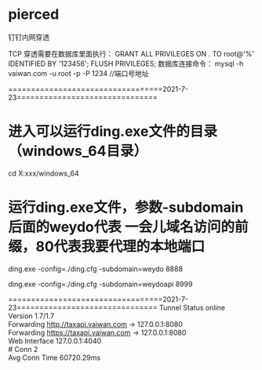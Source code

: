 # pierced
钉钉内网穿透

TCP 穿透需要在数据库里面执行：
GRANT ALL PRIVILEGES ON *.* TO root@'%' IDENTIFIED BY '123456';
FLUSH PRIVILEGES;
数据库连接命令：
mysql -h vaiwan.com -u root -p -P 1234 //端口号地址

==================================2021-7-23===============================
# 进入可以运行ding.exe文件的目录（windows_64目录）
cd X:xxx/windows_64

# 运行ding.exe文件，参数-subdomain后面的weydo代表 一会儿域名访问的前缀，80代表我要代理的本地端口
ding.exe -config=./ding.cfg -subdomain=weydo 8888

ding.exe -config=./ding.cfg -subdomain=weydoapi 8999

==================================2021-7-23===============================
     Tunnel Status                 online   
	 Version                       1.7/1.7    
	 Forwarding                    http://taxapi.vaiwan.com -> 127.0.0.1:8080  
	 Forwarding                    https://taxapi.vaiwan.com -> 127.0.0.1:8080   
	 Web Interface                 127.0.0.1:4040                                 
	 # Conn                        2                                             
	 Avg Conn Time                 60720.29ms                                                                                                                             